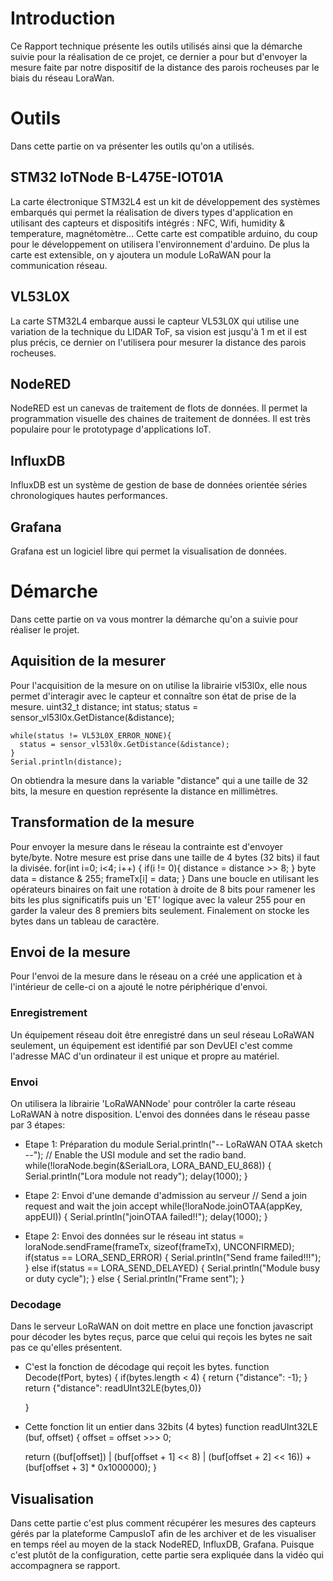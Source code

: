 # Introduction
Ce Rapport technique présente les outils utilisés ainsi que la démarche suivie pour la réalisation de ce projet,
ce dernier a pour but d'envoyer la mesure faite par notre dispositif de la distance des parois rocheuses par le biais du réseau LoraWan.

# Outils
Dans cette partie on va présenter les outils qu'on a utilisés.

## STM32 IoTNode B-L475E-IOT01A
La carte électronique STM32L4 est un kit de développement des systèmes embarqués qui permet la réalisation de divers types d'application en utilisant des capteurs et dispositifs intégrés : NFC, Wifi, humidity & temperature, magnétomètre...
Cette carte est compatible arduino, du coup pour le développement on utilisera l'environnement d'arduino. De plus la carte est extensible, on y ajoutera un module LoRaWAN pour la communication réseau.

## VL53L0X
La carte STM32L4 embarque aussi le capteur VL53L0X qui utilise une variation de la technique du LIDAR ToF, sa vision est jusqu'à 1 m et il est plus précis, ce dernier on l'utilisera pour mesurer la distance des parois rocheuses.

## NodeRED
NodeRED est un canevas de traitement de flots de données. Il permet la programmation visuelle des chaines de traitement de données. Il est très populaire pour le prototypage d'applications IoT.

## InfluxDB
InfluxDB est un système de gestion de base de données orientée séries chronologiques hautes performances.

## Grafana
Grafana est un logiciel libre qui permet la visualisation de données.

# Démarche
Dans cette partie on va vous montrer la démarche qu'on a suivie pour réaliser le projet.

## Aquisition de la mesurer
Pour l'acquisition de la mesure on on utilise la librairie vl53l0x, elle nous permet d'interagir avec le capteur et connaître son état de prise de la mesure.
  uint32_t distance;
    int status;
    status = sensor_vl53l0x.GetDistance(&distance);

    while(status != VL53L0X_ERROR_NONE){
      status = sensor_vl53l0x.GetDistance(&distance);
    }
    Serial.println(distance);
On obtiendra la mesure dans la variable "distance" qui a une taille de 32 bits, la mesure en question représente la distance en millimètres.

## Transformation de la mesure
Pour envoyer la mesure dans le réseau la contrainte est d'envoyer byte/byte. Notre mesure est prise dans une taille de 4 bytes (32 bits) il faut la divisée.
  for(int i=0; i<4; i++) {
    if(i != 0){
      distance = distance >> 8;
    }
    byte data = distance & 255;
    frameTx[i] = data;
  }
Dans une boucle en utilisant les opérateurs binaires on fait une rotation à droite de 8 bits pour ramener les bits les plus significatifs puis un 'ET' logique avec la valeur 255 pour en garder la valeur des 8 premiers bits seulement.
Finalement on stocke les bytes dans un tableau de caractère.

## Envoi de la mesure
Pour l'envoi de la mesure dans le réseau on a créé une application et à l'intérieur de celle-ci on a ajouté le notre périphérique d'envoi.

### Enregistrement
Un équipement réseau doit être enregistré dans un seul réseau LoRaWAN seulement, un équipement est identifié par son DevUEI
c'est comme l'adresse MAC d'un ordinateur il est unique et propre au matériel.

### Envoi
On utilisera la librairie 'LoRaWANNode' pour contrôler la carte réseau LoRaWAN à notre disposition.
L'envoi des données dans le réseau passe par 3 étapes:
- Etape 1: Préparation du module
    Serial.println("-- LoRaWAN OTAA sketch --");
    // Enable the USI module and set the radio band.
    while(!loraNode.begin(&SerialLora, LORA_BAND_EU_868)) {
      Serial.println("Lora module not ready");
      delay(1000);
    }

- Etape 2: Envoi d'une demande d'admission au serveur
    // Send a join request and wait the join accept
    while(!loraNode.joinOTAA(appKey, appEUI)) {
      Serial.println("joinOTAA failed!!");
      delay(1000);
    }

- Etape 2: Envoi des données sur le réseau
    int status = loraNode.sendFrame(frameTx, sizeof(frameTx), UNCONFIRMED);
    if(status == LORA_SEND_ERROR) {
      Serial.println("Send frame failed!!!");
    } else if(status == LORA_SEND_DELAYED) {
      Serial.println("Module busy or duty cycle");
    } else {
      Serial.println("Frame sent");
    }

### Decodage
Dans le serveur LoRaWAN on doit mettre en place une fonction javascript pour décoder les bytes reçus, parce que celui qui reçois les bytes ne sait pas ce qu'elles présentent.

- C'est la fonction de décodage qui reçoit les bytes.
  function Decode(fPort, bytes) {
     if(bytes.length < 4) {
      return {"distance": -1};
    }
    return {"distance": readUInt32LE(bytes,0)}

  }

- Cette fonction lit un entier dans 32bits (4 bytes)
  function readUInt32LE (buf, offset) {
    offset = offset >>> 0;

    return ((buf[offset]) |
        (buf[offset + 1] << 8) |
        (buf[offset + 2] << 16)) +
        (buf[offset + 3] * 0x1000000);
  }

## Visualisation
Dans cette partie c'est plus comment récupérer les mesures des capteurs gérés par la plateforme CampusIoT afin de les archiver et de les visualiser en temps réel au moyen de la stack NodeRED, InfluxDB, Grafana.
Puisque c'est plutôt de la configuration, cette partie sera expliquée dans la vidéo qui accompagnera se rapport.
